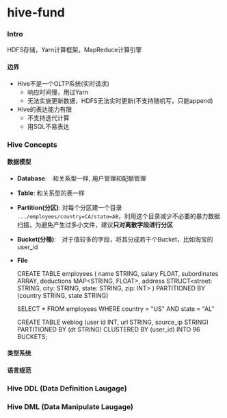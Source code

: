 hive-fund
===

### Intro

HDFS存储，Yarn计算框架，MapReduce计算引擎

#### 边界

* Hive不是一个OLTP系统(实时请求)
    + 响应时间慢，用过Yarn
    + 无法实施更新数据，HDFS无法实时更新(不支持随机写，只能append)
* Hive的表达能力有限
    + 不支持迭代计算
    + 用SQL不易表达

### Hive Concepts

#### 数据模型

* **Database**:　和关系型一样, 用户管理和配额管理
* **Table**: 和关系型的表一样
* **Partition(分区)**: 对每个分区建一个目录　`.../employees/country=CA/state=AB`，利用这个目录减少不必要的暴力数据扫描，为避免产生过多小文件，建议**只对离散字段进行分区**
* **Bucket(分桶)**:　对于值较多的字段，将其分成若干个Bucket，比如淘宝的user_id
* **File**

    CREATE TABLE employees (
        name            STRING,
        salary          FLOAT,
        subordinates    ARRAY<STRING>,
        deductions      MAP<STRING, FLOAT>,
        address         STRUCT<street: STRING, city: STRING, state: STRING, zip: INT>
    )
    PARTITIONED BY (country STRING, state STRING)

    SELECT * FROM employees
    WHERE country = "US" AND state = "AL"

    CREATE TABLE weblog (user id INT, url STRING, source_ip STRING)
    PARTITIONED BY (dt STRING)
    CLUSTERED BY (user_id) INTO 96 BUCKETS;

#### 类型系统



#### 语言规范

### Hive DDL (Data Definition Laugage)

### Hive DML (Data Manipulate Laugage)
